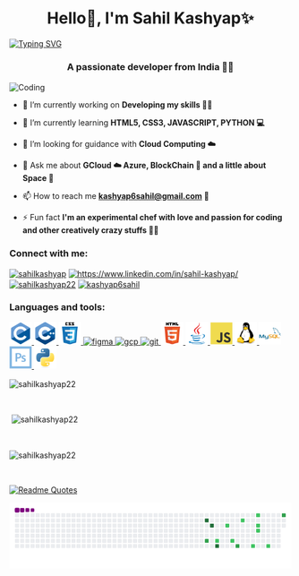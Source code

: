 <h1 align="center">Hello👋, I'm Sahil Kashyap✨</h1>

 [![Typing SVG](https://readme-typing-svg.herokuapp.com/?lines=Hello!+Hola!+Guten+tag!+Bonjour!+👋;Nice+to+see+you+Here..👨‍💻;Welcome+to+my+GitHub+profile)](https://git.io/typing-svg)


<h3 align="center">A passionate developer from India 👨‍💻</h3>
<img align="center" alt="Coding" width="400" src="https://camo.githubusercontent.com/a4c584bce1c41271485d28f92aaf9f581b3c88b68ca723b6edfd58b4ba988c2b/68747470733a2f2f63646e2e6472696262626c652e636f6d2f75736572732f313138373833362f73637265656e73686f74732f363533393432392f70726f6772616d65722e676966">


- 🔭 I’m currently working on **Developing my skills 👨‍💻**

- 🌱 I’m currently learning **HTML5, CSS3, JAVASCRIPT, PYTHON 💻**

- 🤝 I’m looking for guidance with **Cloud Computing ☁️**

- 💬 Ask me about **GCloud ☁️ Azure, BlockChain 🔗 and a little about Space 🚀**

- 📫 How to reach me **kashyap6sahil@gmail.com 📮**

- ⚡ Fun fact **I'm an experimental chef with love and passion for coding and other creatively crazy stuffs 👾✨**



<h3 align="left">Connect with me:</h3>
<p align="left">
<a href="https://dev.to/sahilkashyap" target="blank"><img align="center" src="https://raw.githubusercontent.com/rahuldkjain/github-profile-readme-generator/master/src/images/icons/Social/devto.svg" alt="sahilkashyap" height="30" width="40" /></a>
<a href="https://linkedin.com/in/https://www.linkedin.com/in/sahil-kashyap/" target="blank"><img align="center" src="https://raw.githubusercontent.com/rahuldkjain/github-profile-readme-generator/master/src/images/icons/Social/linked-in-alt.svg" alt="https://www.linkedin.com/in/sahil-kashyap/" height="30" width="40" /></a>
<a href="https://www.codechef.com/users/sahilkashyap22" target="blank"><img align="center" src="https://cdn.jsdelivr.net/npm/simple-icons@3.1.0/icons/codechef.svg" alt="sahilkashyap22" height="30" width="40" /></a>
<a href="https://auth.geeksforgeeks.org/user/kashyap6sahil" target="blank"><img align="center" src="https://raw.githubusercontent.com/rahuldkjain/github-profile-readme-generator/master/src/images/icons/Social/geeks-for-geeks.svg" alt="kashyap6sahil" height="30" width="40" /></a>
</p>



<h3 align="left">Languages and tools:</h3>
<p align="left"> <a href="https://www.cprogramming.com/" target="_blank" rel="noreferrer"> <img src="https://raw.githubusercontent.com/devicons/devicon/master/icons/c/c-original.svg" alt="c" width="40" height="40"/> </a> <a href="https://www.w3schools.com/cpp/" target="_blank" rel="noreferrer"> <img src="https://raw.githubusercontent.com/devicons/devicon/master/icons/cplusplus/cplusplus-original.svg" alt="cplusplus" width="40" height="40"/> </a> <a href="https://www.w3schools.com/css/" target="_blank" rel="noreferrer"> <img src="https://raw.githubusercontent.com/devicons/devicon/master/icons/css3/css3-original-wordmark.svg" alt="css3" width="40" height="40"/> </a> <a href="https://www.figma.com/" target="_blank" rel="noreferrer"> <img src="https://www.vectorlogo.zone/logos/figma/figma-icon.svg" alt="figma" width="40" height="40"/> </a> <a href="https://cloud.google.com" target="_blank" rel="noreferrer"> <img src="https://www.vectorlogo.zone/logos/google_cloud/google_cloud-icon.svg" alt="gcp" width="40" height="40"/> </a> <a href="https://git-scm.com/" target="_blank" rel="noreferrer"> <img src="https://www.vectorlogo.zone/logos/git-scm/git-scm-icon.svg" alt="git" width="40" height="40"/> </a> <a href="https://www.w3.org/html/" target="_blank" rel="noreferrer"> <img src="https://raw.githubusercontent.com/devicons/devicon/master/icons/html5/html5-original-wordmark.svg" alt="html5" width="40" height="40"/> </a> <a href="https://www.java.com" target="_blank" rel="noreferrer"> <img src="https://raw.githubusercontent.com/devicons/devicon/master/icons/java/java-original.svg" alt="java" width="40" height="40"/> </a> <a href="https://developer.mozilla.org/en-US/docs/Web/JavaScript" target="_blank" rel="noreferrer"> <img src="https://raw.githubusercontent.com/devicons/devicon/master/icons/javascript/javascript-original.svg" alt="javascript" width="40" height="40"/> </a> <a href="https://www.linux.org/" target="_blank" rel="noreferrer"> <img src="https://raw.githubusercontent.com/devicons/devicon/master/icons/linux/linux-original.svg" alt="linux" width="40" height="40"/> </a> <a href="https://www.mysql.com/" target="_blank" rel="noreferrer"> <img src="https://raw.githubusercontent.com/devicons/devicon/master/icons/mysql/mysql-original-wordmark.svg" alt="mysql" width="40" height="40"/> </a> <a href="https://www.photoshop.com/en" target="_blank" rel="noreferrer"> <img src="https://raw.githubusercontent.com/devicons/devicon/master/icons/photoshop/photoshop-line.svg" alt="photoshop" width="40" height="40"/> </a> <a href="https://www.python.org" target="_blank" rel="noreferrer"> <img src="https://raw.githubusercontent.com/devicons/devicon/master/icons/python/python-original.svg" alt="python" width="40" height="40"/> </a> </p>


<p><img align="center" src="https://github-readme-stats.vercel.app/api/top-langs?username=sahilkashyap22&show_icons=true&locale=en&layout=compact" alt="sahilkashyap22" /></p>

</br>


<p>&nbsp;<img align="center" src="https://github-readme-stats.vercel.app/api?username=sahilkashyap22&show_icons=true&locale=en" alt="sahilkashyap22" /></p>

</br>



<p><img align="center" src="https://github-readme-streak-stats.herokuapp.com/?user=sahilkashyap22&" alt="sahilkashyap22" /></p>

</br>


 [![Readme Quotes](https://quotes-github-readme.vercel.app/api?type=horizontal&theme=dark)](https://github.com/piyushsuthar/github-readme-quotes)
 
 

 ![snake gif](https://github.com/Sahilkashyap22/Sahilkashyap22/blob/output/github-contribution-grid-snake.gif)
